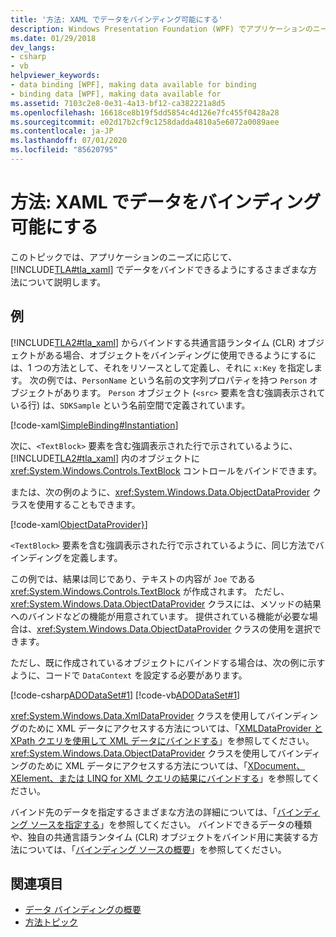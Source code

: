 ```yaml
---
title: '方法: XAML でデータをバインディング可能にする'
description: Windows Presentation Foundation (WPF) でアプリケーションのニーズに応じてデータを使用できるようにするさまざまな方法を紹介します。
ms.date: 01/29/2018
dev_langs:
- csharp
- vb
helpviewer_keywords:
- data binding [WPF], making data available for binding
- binding data [WPF], making data available for
ms.assetid: 7103c2e8-0e31-4a13-bf12-ca382221a8d5
ms.openlocfilehash: 16618ce8b19f5dd5854c4d126e7fc455f0428a28
ms.sourcegitcommit: e02d17b2cf9c1258dadda4810a5e6072a0089aee
ms.contentlocale: ja-JP
ms.lasthandoff: 07/01/2020
ms.locfileid: "85620795"
---
```

# <a name="how-to-make-data-available-for-binding-in-xaml"></a>方法: XAML でデータをバインディング可能にする
このトピックでは、アプリケーションのニーズに応じて、[!INCLUDE[TLA#tla_xaml](../../../../includes/tlasharptla-xaml-md.md)] でデータをバインドできるようにするさまざまな方法について説明します。  
  
## <a name="example"></a>例  
 [!INCLUDE[TLA2#tla_xaml](../../../../includes/tla2sharptla-xaml-md.md)] からバインドする共通言語ランタイム (CLR) オブジェクトがある場合、オブジェクトをバインディングに使用できるようにするには、1 つの方法として、それをリソースとして定義し、それに `x:Key` を指定します。 次の例では、`PersonName` という名前の文字列プロパティを持つ `Person` オブジェクトがあります。 `Person` オブジェクト (`<src>` 要素を含む強調表示されている行) は、`SDKSample` という名前空間で定義されています。  
  
 [!code-xaml[SimpleBinding#Instantiation](~/samples/snippets/csharp/VS_Snippets_Wpf/SimpleBinding/CSharp/Page1.xaml?highlight=9,37)]  
  
 次に、`<TextBlock>` 要素を含む強調表示された行で示されているように、[!INCLUDE[TLA2#tla_xaml](../../../../includes/tla2sharptla-xaml-md.md)] 内のオブジェクトに <xref:System.Windows.Controls.TextBlock> コントロールをバインドできます。
  
 または、次の例のように、<xref:System.Windows.Data.ObjectDataProvider> クラスを使用することもできます。  
  
 [!code-xaml[ObjectDataProvider}](~/samples/snippets/visualbasic/VS_Snippets_Wpf/SimpleBinding/VisualBasic/Page1.xaml?highlight=10-14,42)]  
  
 `<TextBlock>` 要素を含む強調表示された行で示されているように、同じ方法でバインディングを定義します。  
  
 この例では、結果は同じであり、テキストの内容が `Joe` である <xref:System.Windows.Controls.TextBlock> が作成されます。 ただし、<xref:System.Windows.Data.ObjectDataProvider> クラスには、メソッドの結果へのバインドなどの機能が用意されています。 提供されている機能が必要な場合は、<xref:System.Windows.Data.ObjectDataProvider> クラスの使用を選択できます。  
  
 ただし、既に作成されているオブジェクトにバインドする場合は、次の例に示すように、コードで `DataContext` を設定する必要があります。  
  
 [!code-csharp[ADODataSet#1](~/samples/snippets/csharp/VS_Snippets_Wpf/ADODataSet/CSharp/Window1.xaml.cs#1)]
 [!code-vb[ADODataSet#1](~/samples/snippets/visualbasic/VS_Snippets_Wpf/ADODataSet/VisualBasic/Window1.xaml.vb#1)]  
  
 <xref:System.Windows.Data.XmlDataProvider> クラスを使用してバインディングのために XML データにアクセスする方法については、「[XMLDataProvider と XPath クエリを使用して XML データにバインドする](how-to-bind-to-xml-data-using-an-xmldataprovider-and-xpath-queries.md)」を参照してください。 <xref:System.Windows.Data.ObjectDataProvider> クラスを使用してバインディングのために XML データにアクセスする方法については、「[XDocument、XElement、または LINQ for XML クエリの結果にバインドする](how-to-bind-to-xdocument-xelement-or-linq-for-xml-query-results.md)」を参照してください。  
  
 バインド先のデータを指定するさまざまな方法の詳細については、「[バインディング ソースを指定する](how-to-specify-the-binding-source.md)」を参照してください。 バインドできるデータの種類や、独自の共通言語ランタイム (CLR) オブジェクトをバインド用に実装する方法については、「[バインディング ソースの概要](binding-sources-overview.md)」を参照してください。  
  
## <a name="see-also"></a>関連項目

- [データ バインディングの概要](../../../desktop-wpf/data/data-binding-overview.md)
- [方法トピック](data-binding-how-to-topics.md)
